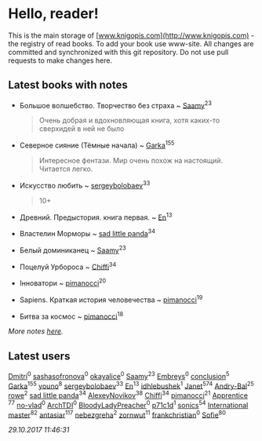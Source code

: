 # Hello, reader!
This is the main storage of [www.knigopis.com](http://www.knigopis.com) - the registry of read books.
To add your book use www-site. All changes are committed and synchronized with this git repository.
Do not use pull requests to make changes here.


## Latest books with notes
* Большое волшебство. Творчество без страха ~ [Saamy](users/115/115226508-vkontakte)<sup>23</sup>
    > Очень добрая и вдохновляющая книга, хотя каких-то сверхидей в ней не было

* Северное сияние (Тёмные начала) ~ [Garka](users/115/115753719718250012620-google)<sup>155</sup>
    > Интересное фентази. Мир очень похож на настоящий. Читается легко.

* Искусство любить ~ [sergeybolobaev](users/379/37918255-vkontakte)<sup>33</sup>
    > 10+

* Древний. Предыстория. книга первая. ~ [En](users/333/333646551-vkontakte)<sup>13</sup>

* Властелин Морморы ~ [sad little panda](users/188/1882525281990290-facebook)<sup>34</sup>

* Белый доминиканец ~ [Saamy](users/115/115226508-vkontakte)<sup>23</sup>

* Поцелуй Урбороса ~ [Chiffi](users/105/105831994080785626680-google)<sup>34</sup>

* Інноватори ~ [pimanocci](users/117/117124011531379579265-google)<sup>20</sup>

* Sapiens. Краткая история человечества ~ [pimanocci](users/117/117124011531379579265-google)<sup>19</sup>

* Битва за космос ~ [pimanocci](users/117/117124011531379579265-google)<sup>18</sup>


_More notes [here](latest_books_with_notes.md)._


## Latest users
[Dmitri](users/116/116430475654644004490-google)<sup>0</sup> 
[sashasofronova](users/445/445680033-vkontakte)<sup>0</sup> 
[okayalice](users/874/8746270-vkontakte)<sup>0</sup> 
[Saamy](users/115/115226508-vkontakte)<sup>23</sup> 
[Embreys](users/435/435613843-vkontakte)<sup>0</sup> 
[conclusion](users/367/367948211-vkontakte)<sup>5</sup> 
[Garka](users/115/115753719718250012620-google)<sup>155</sup> 
[youno](users/302/302928912-vkontakte)<sup>8</sup> 
[sergeybolobaev](users/379/37918255-vkontakte)<sup>33</sup> 
[En](users/333/333646551-vkontakte)<sup>13</sup> 
[idhlebushek](users/139/139578422-vkontakte)<sup>1</sup> 
[Janet](users/108/108113656204404967440-google)<sup>574</sup> 
[Andry-Bal](users/109/109232883876697421544-google)<sup>25</sup> 
[rowe](users/110/110678352866444093698-google)<sup>2</sup> 
[sad little panda](users/188/1882525281990290-facebook)<sup>34</sup> 
[AlexeyNovikov](users/170/170278332-vkontakte)<sup>38</sup> 
[Chiffi](users/105/105831994080785626680-google)<sup>34</sup> 
[pimanocci](users/117/117124011531379579265-google)<sup>21</sup> 
[Apprentice ](users/528/52821952-vkontakte)<sup>77</sup> 
[no-vlad](users/270/27044777-yandex)<sup>0</sup> 
[ArchTDI](users/114/114130076326527433894-google)<sup>0</sup> 
[BloodyLadyPreacher](users/115/115232793911015685284-google)<sup>0</sup> 
[p71c1d](users/118/118385935-vkontakte)<sup>1</sup> 
[sonics](users/588/5880221-vkontakte)<sup>54</sup> 
[International master](users/741/74140988-vkontakte)<sup>82</sup> 
[antasiar](users/688/68827372-vkontakte)<sup>117</sup> 
[nebezgreha](users/151/151427089-vkontakte)<sup>2</sup> 
[zornwut](users/452/452256330-vkontakte)<sup>11</sup> 
[frankchristian](users/567/56734971-vkontakte)<sup>0</sup> 
[Sofie](users/485/48568611-vkontakte)<sup>80</sup> 


_29.10.2017 11:46:31_
